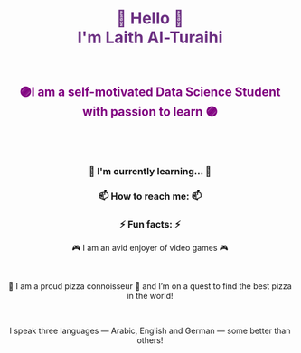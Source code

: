 
<h1 align="center" style="color:6C3082">👋 Hello 👋 <br> I'm Laith Al-Turaihi </h1> <br>
  
</h1> 
<h2 align="center" style="color:purple">🟣I am a self-motivated Data Science Student with passion to learn 🟣</h2> <br> <br>

<h3 align="center">📖 I'm currently learning... 📖 </h3>

<h3 align="center">📫 How to reach me: 📫</h3>

<h3 align="center">⚡ Fun facts: ⚡</h3>
<p align="center"> 🎮 I am an avid enjoyer of video games 🎮 </p> <br>
<p align="center"> 🍕 I am a proud  pizza connoisseur 🍕 and I’m on a quest to find the best pizza in the world! </p> <br>
<p align="center"> I speak three languages — Arabic, English and German — some better than others!</p> <br>



<!--
**Laith-AlTuraihi/Laith-AlTuraihi** is a ✨ _special_ ✨ repository because its `README.md` (this file) appears on your GitHub profile.

Here are some ideas to get you started:

- 🔭 I’m currently working on ...
- 🌱 I’m currently learning ...
- 👯 I’m looking to collaborate on ...
- 🤔 I’m looking for help with ...
- 💬 Ask me about ...
- 📫 How to reach me: ...
- 😄 Pronouns: ...
- ⚡ Fun fact: ...
-->
